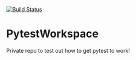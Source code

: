 [![Build Status](https://travis-ci.com/aday913/PytestWorkspace.svg?branch=main)](https://travis-ci.com/aday913/PytestWorkspace)

# PytestWorkspace
Private repo to test out how to get pytest to work!
